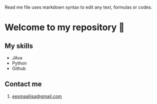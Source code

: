 Read me file uses markdown syntax to edit any text, formulas or codes.

# Welcome to my repository 🦊 
## My skills
- JAva
- Python
- Github
  
## Contact me
1. eesmaaliisa@gmail.com
